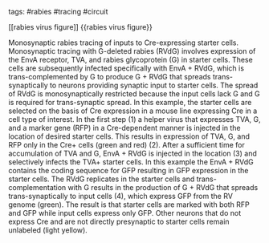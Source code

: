tags: #rabies #tracing #circuit

[[rabies virus figure]]
{{rabies virus figure}}

Monosynaptic rabies tracing of inputs to Cre-expressing starter cells. Monosynaptic tracing with G-deleted rabies (RVdG) involves expression of the EnvA receptor, TVA, and rabies glycoprotein (G) in starter cells. These cells are subsequently infected specifically with EnvA + RVdG, which is trans-complemented by G to produce G + RVdG that spreads trans-synaptically to neurons providing synaptic input to starter cells. The spread of RVdG is monosynaptically restricted because the input cells lack G and G is required for trans-synaptic spread. In this example, the starter cells are selected on the basis of Cre expression in a mouse line expressing Cre in a cell type of interest. In the first step (1) a helper virus that expresses TVA, G, and a marker gene (RFP) in a Cre-dependent manner is injected in the location of desired starter cells. This results in expression of TVA, G, and RFP only in the Cre+ cells (green and red) (2). After a sufficient time for accumulation of TVA and G, EnvA + RVdG is injected in the location (3) and selectively infects the TVA+ starter cells. In this example the EnvA + RVdG contains the coding sequence for GFP resulting in GFP expression in the starter cells. The RVdG replicates in the starter cells and trans-complementation with G results in the production of G + RVdG that spreads trans-synaptically to input cells (4), which express GFP from the RV genome (green). The result is that starter cells are marked with both RFP and GFP while input cells express only GFP. Other neurons that do not express Cre and are not directly presynaptic to starter cells remain unlabeled (light yellow).